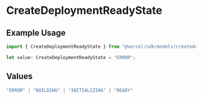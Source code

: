 # CreateDeploymentReadyState

## Example Usage

```typescript
import { CreateDeploymentReadyState } from "@vercel/sdk/models/createdeploymentop.js";

let value: CreateDeploymentReadyState = "ERROR";
```

## Values

```typescript
"ERROR" | "BUILDING" | "INITIALIZING" | "READY"
```